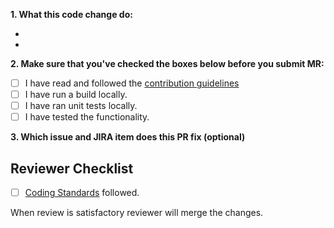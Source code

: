 **1. What this code change do:**

-
- 

**2. Make sure that you've checked the boxes below before you submit MR:**

- [ ] I have read and followed the [contribution guidelines](../../contributing.md)
- [ ] I have run a build locally.
- [ ] I have ran unit tests locally.
- [ ] I have tested the functionality.

**3. Which issue and JIRA item does this PR fix (optional)**


  

## Reviewer Checklist ##

- [ ] [Coding Standards](../contribution_guidelines/coding_standards.md) followed.

When review is satisfactory reviewer will merge the changes.